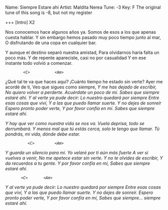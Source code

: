Name: Siempre Estare ahi
Artist: Maldita Nerea
Tune: -3
Key: F
The original tune of this song is -8, but not my register

+++
[Intro]
X2
<C> <Am> <F> <G> 

<C>      <Am>        <F>         <G>
 Nos conocemos hace algunos años ya.
<C>        <Am>          <F>           <G>
 Somos de esos a los que apenas cuesta hablar.
        <F>          <G>             <C>             <Am>
Y sin embargo hemos pasado muy poco tiempo junto al mar,
         <Dm>                          <G>
O disfrutando de una copa en cualquier bar.

<C>             <Am>    <F>            <G>
 Y aunque el destino separó nuestra amistad,
<C>       <Am>         <F>          <G>
 Para olvidarnos haría falta un poco más.
       <F>         <G>           <C>        <Am>
Y de repente apareciste, casi no por casualidad
            <Dm>                   <G>
Y en ese instante todo volvió a comenzar.

            <C>           <Am>
¿Qué tal te va que haces aquí?
          <F>                 <G>
¡Cuánto tiempo he estado sin verte?
        <C>       <Am>
Ayer me acordé de ti,
        <F>          <G>
Veo que sigues como siempre,
         <Am>          <Em>
Y me has dejado de escribir,
           <F>         <G>
No quiero volver a perderte.
      <Am>          <Em>
Acuérdate un poco de mí.
            <F>          <G>
Sabes que siempre estaré ahí.
           <C>       <Am>
Y al verte ya pude decir:
           <F>         <G>
Lo nuestro quedará por siempre
            <C>        <Am>
Entre esas cosas que viví,
             <F>          <G>
Y a las que puedo llamar suerte.
       <Am>        <Em>
Y no dejes de sonreír
        <F>          <G>
Espero pronto poder verte,
       <Am>           <Em>
Y por favor confía en mí.
           <F>      <G>   <C>
Sabes que siempre estaré ahí.

<C>            <Am>        <F>         <G>
 Y hay que ver como nuestra vida se nos va.
<C>      <Am>       <F>        <G>
 Vuela deprisa, todo se derrumbará.
        <F>              <G>             <C>         <Am>
Y menos mal que tú estás cerca, solo te tengo que llamar.
       <Dm>                       <G>
Tú pondrás, mi vida, dónde debe estar.

              <C>         <Am>
Y guarda un silencio para mí.
       <F>                <G>
Yo velaré por ti aún más fuerte
          <C>       <Am>
A ver si vuelves a venir,
         <F>             <G>
No me apetece estar sin verte.
          <Am>         <Em>
Y no te olvides de escribir,
        <F>          <G>
Y da recuerdos a tu gente.
        <Am>         <Em>
Y por favor confía en mí,
           <F>           <G>
Sabes que siempre estaré ahí.
 
           <C>       <Am>
Y al verte ya pude decir:
            <F>         <G>
Lo nuestro quedará por siempre
           <C>        <Am>
Entre esas cosas que viví,
             <F>         <G>
Y a las que puedo llamar suerte.
     <Am>        <Em>
Y no dejes de sonreír.
        <F>          <G>
Espero pronto poder verte,
        <Am>         <Em>
Y por favor confía en mí,
           <F>      <F>      <G>   <C>
Sabes que siempre… siempre estaré ahí.
